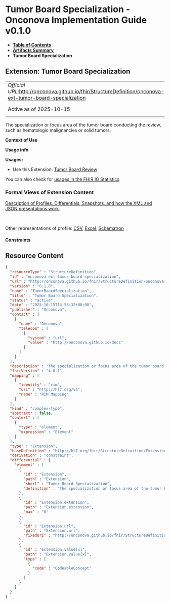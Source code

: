 # Tumor Board Specialization - Onconova Implementation Guide v0.1.0

* [**Table of Contents**](toc.md)
* [**Artifacts Summary**](artifacts.md)
* **Tumor Board Specialization**

## Extension: Tumor Board Specialization 

| | |
| :--- | :--- |
| *Official URL*:http://onconova.github.io/fhir/StructureDefinition/onconova-ext-tumor-board-specialization | *Version*:0.1.0 |
| Active as of 2025-10-15 | *Computable Name*:TumorBoardSpecialization |

The specialization or focus area of the tumor board conducting the review, such as hematologic malignancies or solid tumors.

**Context of Use**

**Usage info**

**Usages:**

* Use this Extension: [Tumor Board Review](StructureDefinition-onconova-tumor-board-review.md)

You can also check for [usages in the FHIR IG Statistics](https://packages2.fhir.org/xig/onconova.fhir|current/StructureDefinition/onconova-ext-tumor-board-specialization)

### Formal Views of Extension Content

 [Description of Profiles, Differentials, Snapshots, and how the XML and JSON presentations work](http://build.fhir.org/ig/FHIR/ig-guidance/readingIgs.html#structure-definitions). 

 

Other representations of profile: [CSV](StructureDefinition-onconova-ext-tumor-board-specialization.csv), [Excel](StructureDefinition-onconova-ext-tumor-board-specialization.xlsx), [Schematron](StructureDefinition-onconova-ext-tumor-board-specialization.sch) 

#### Constraints



## Resource Content

```json
{
  "resourceType" : "StructureDefinition",
  "id" : "onconova-ext-tumor-board-specialization",
  "url" : "http://onconova.github.io/fhir/StructureDefinition/onconova-ext-tumor-board-specialization",
  "version" : "0.1.0",
  "name" : "TumorBoardSpecialization",
  "title" : "Tumor Board Specialization",
  "status" : "active",
  "date" : "2025-10-15T14:58:32+00:00",
  "publisher" : "Onconova",
  "contact" : [
    {
      "name" : "Onconova",
      "telecom" : [
        {
          "system" : "url",
          "value" : "http://onconova.github.io/docs"
        }
      ]
    }
  ],
  "description" : "The specialization or focus area of the tumor board conducting the review, such as hematologic malignancies or solid tumors.",
  "fhirVersion" : "4.0.1",
  "mapping" : [
    {
      "identity" : "rim",
      "uri" : "http://hl7.org/v3",
      "name" : "RIM Mapping"
    }
  ],
  "kind" : "complex-type",
  "abstract" : false,
  "context" : [
    {
      "type" : "element",
      "expression" : "Element"
    }
  ],
  "type" : "Extension",
  "baseDefinition" : "http://hl7.org/fhir/StructureDefinition/Extension|4.0.1",
  "derivation" : "constraint",
  "differential" : {
    "element" : [
      {
        "id" : "Extension",
        "path" : "Extension",
        "short" : "Tumor Board Specialization",
        "definition" : "The specialization or focus area of the tumor board conducting the review, such as hematologic malignancies or solid tumors."
      },
      {
        "id" : "Extension.extension",
        "path" : "Extension.extension",
        "max" : "0"
      },
      {
        "id" : "Extension.url",
        "path" : "Extension.url",
        "fixedUri" : "http://onconova.github.io/fhir/StructureDefinition/onconova-ext-tumor-board-specialization"
      },
      {
        "id" : "Extension.value[x]",
        "path" : "Extension.value[x]",
        "type" : [
          {
            "code" : "CodeableConcept"
          }
        ]
      }
    ]
  }
}

```
